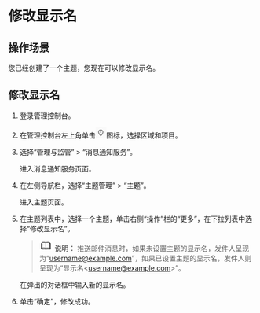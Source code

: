 # 修改显示名<a name="smn_ug_42000"></a>

## 操作场景<a name="section2244006614571"></a>

您已经创建了一个主题，您现在可以修改显示名。

## 修改显示名<a name="section20643947145723"></a>

1.  登录管理控制台。
2.  在管理控制台左上角单击![](figures/icon-region.png)图标，选择区域和项目。
3.  选择“管理与监管” \> “消息通知服务”。

    进入消息通知服务页面。

4.  在左侧导航栏，选择“主题管理” \> “主题”。

    进入主题页面。

5.  在主题列表中，选择一个主题，单击右侧“操作”栏的“更多”，在下拉列表中选择“修改显示名”。

    >![](public_sys-resources/icon-note.gif) **说明：** 
    >推送邮件消息时，如果未设置主题的显示名，发件人呈现为“username@example.com”，如果已设置主题的显示名，发件人则呈现为“显示名<username@example.com\>”。

    在弹出的对话框中输入新的显示名。

6.  单击“确定”，修改成功。

